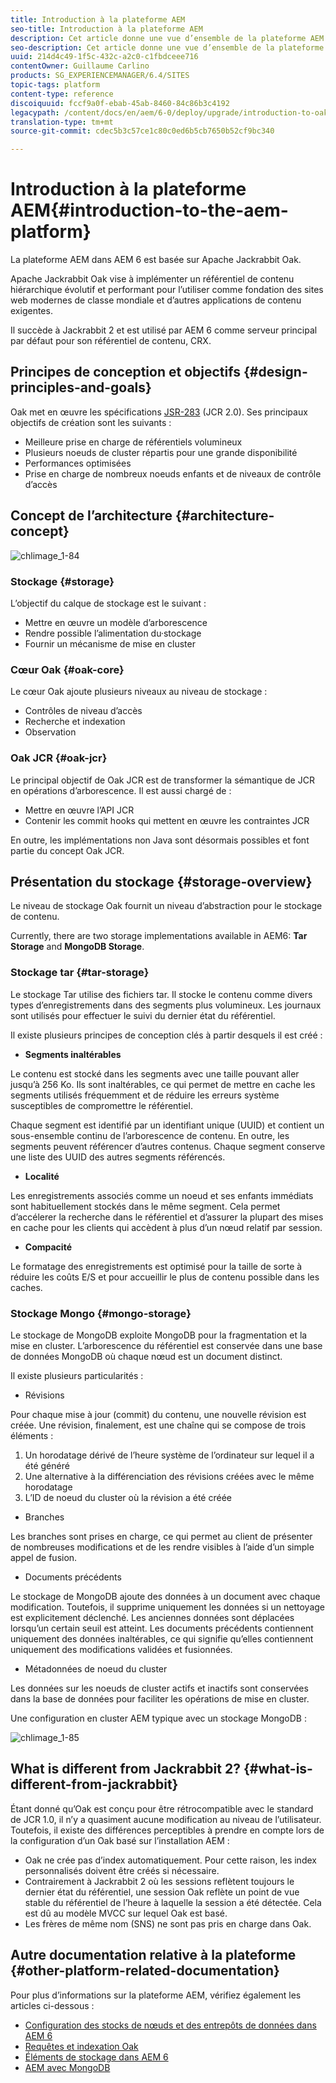 ```yaml
---
title: Introduction à la plateforme AEM
seo-title: Introduction à la plateforme AEM
description: Cet article donne une vue d’ensemble de la plateforme AEM et de ses composants les plus importants.
seo-description: Cet article donne une vue d’ensemble de la plateforme AEM et de ses composants les plus importants.
uuid: 214d4c49-1f5c-432c-a2c0-c1fbdceee716
contentOwner: Guillaume Carlino
products: SG_EXPERIENCEMANAGER/6.4/SITES
topic-tags: platform
content-type: reference
discoiquuid: fccf9a0f-ebab-45ab-8460-84c86b3c4192
legacypath: /content/docs/en/aem/6-0/deploy/upgrade/introduction-to-oak
translation-type: tm+mt
source-git-commit: cdec5b3c57ce1c80c0ed6b5cb7650b52cf9bc340

---
```



# Introduction à la plateforme AEM{#introduction-to-the-aem-platform}

La plateforme AEM dans AEM 6 est basée sur Apache Jackrabbit Oak.

Apache Jackrabbit Oak vise à implémenter un référentiel de contenu hiérarchique évolutif et performant pour l’utiliser comme fondation des sites web modernes de classe mondiale et d’autres applications de contenu exigentes.

Il succède à Jackrabbit 2 et est utilisé par AEM 6 comme serveur principal par défaut pour son référentiel de contenu, CRX.

## Principes de conception et objectifs {#design-principles-and-goals}

Oak met en œuvre les spécifications [JSR-283](https://www.day.com/day/en/products/jcr/jsr-283.html) (JCR 2.0). Ses principaux objectifs de création sont les suivants :

* Meilleure prise en charge de référentiels volumineux
* Plusieurs noeuds de cluster répartis pour une grande disponibilité
* Performances optimisées
* Prise en charge de nombreux noeuds enfants et de niveaux de contrôle d’accès

## Concept de l’architecture {#architecture-concept}

![chlimage_1-84](assets/chlimage_1-84.png)

### Stockage {#storage}

L’objectif du calque de stockage est le suivant :

* Mettre en œuvre un modèle d’arborescence
* Rendre possible l’alimentation du·stockage
* Fournir un mécanisme de mise en cluster

### Cœur Oak {#oak-core}

Le cœur Oak ajoute plusieurs niveaux au niveau de stockage :

* Contrôles de niveau d’accès
* Recherche et indexation
* Observation

### Oak JCR {#oak-jcr}

Le principal objectif de Oak JCR est de transformer la sémantique de JCR en opérations d’arborescence. Il est aussi chargé de :

* Mettre en œuvre l’API JCR
* Contenir les commit hooks qui mettent en œuvre les contraintes JCR

En outre, les implémentations non Java sont désormais possibles et font partie du concept Oak JCR. 

## Présentation du stockage {#storage-overview}

Le niveau de stockage Oak fournit un niveau d’abstraction pour le stockage de contenu.

Currently, there are two storage implementations available in AEM6: **Tar Storage** and **MongoDB Storage**.

### Stockage tar {#tar-storage}

Le stockage Tar utilise des fichiers tar. Il stocke le contenu comme divers types d’enregistrements dans des segments plus volumineux. Les journaux sont utilisés pour effectuer le suivi du dernier état du référentiel. 

Il existe plusieurs principes de conception clés à partir desquels il est créé :

* **Segments inaltérables**

Le contenu est stocké dans les segments avec une taille pouvant aller jusqu’à 256 Ko. Ils sont inaltérables, ce qui permet de mettre en cache les segments utilisés fréquemment et de réduire les erreurs système susceptibles de compromettre le référentiel.

Chaque segment est identifié par un identifiant unique (UUID) et contient un sous-ensemble continu de l’arborescence de contenu. En outre, les segments peuvent référencer d’autres contenus. Chaque segment conserve une liste des UUID des autres segments référencés. 

* **Localité**

Les enregistrements associés comme un noeud et ses enfants immédiats sont habituellement stockés dans le même segment. Cela permet d’accélerer la recherche dans le référentiel et d’assurer la plupart des mises en cache pour les clients qui accèdent à plus d’un nœud relatif par session.

* **Compacité**

Le formatage des enregistrements est optimisé pour la taille de sorte à réduire les coûts E/S et pour accueillir le plus de contenu possible dans les caches.

### Stockage Mongo {#mongo-storage}

Le stockage de MongoDB exploite MongoDB pour la fragmentation et la mise en cluster. L’arborescence du référentiel est conservée dans une base de données MongoDB où chaque nœud est un document distinct.

Il existe plusieurs particularités :

* Révisions

Pour chaque mise à jour (commit) du contenu, une nouvelle révision est créée. Une révision, finalement, est une chaîne qui se compose de trois éléments :

1. Un horodatage dérivé de l’heure système de l’ordinateur sur lequel il a été généré
1. Une alternative à la différenciation des révisions créées avec le même horodatage
1. L’ID de noeud du cluster où la révision a été créée

* Branches

Les branches sont prises en charge, ce qui permet au client de présenter de nombreuses modifications et de les rendre visibles à l’aide d’un simple appel de fusion.

* Documents précédents

Le stockage de MongoDB ajoute des données à un document avec chaque modification. Toutefois, il supprime uniquement les données si un nettoyage est explicitement déclenché. Les anciennes données sont déplacées lorsqu’un certain seuil est atteint. Les documents précédents contiennent uniquement des données inaltérables, ce qui signifie qu’elles contiennent uniquement des modifications validées et fusionnées.

* Métadonnées de noeud du cluster

Les données sur les noeuds de cluster actifs et inactifs sont conservées dans la base de données pour faciliter les opérations de mise en cluster.

Une configuration en cluster AEM typique avec un stockage MongoDB :

![chlimage_1-85](assets/chlimage_1-85.png)

## What is different from Jackrabbit 2? {#what-is-different-from-jackrabbit}

Étant donné qu’Oak est conçu pour être rétrocompatible avec le standard de JCR 1.0, il n’y a quasiment aucune modification au niveau de l’utilisateur. Toutefois, il existe des différences perceptibles à prendre en compte lors de la configuration d’un Oak basé sur l’installation AEM :

* Oak ne crée pas d’index automatiquement. Pour cette raison, les index personnalisés doivent être créés si nécessaire.
* Contrairement à Jackrabbit 2 où les sessions reflètent toujours le dernier état du référentiel, une session Oak reflète un point de vue stable du référentiel de l’heure à laquelle la session a été détectée. Cela est dû au modèle MVCC sur lequel Oak est basé.
* Les frères de même nom (SNS) ne sont pas pris en charge dans Oak. 

## Autre documentation relative à la plateforme {#other-platform-related-documentation}

Pour plus d’informations sur la plateforme AEM, vérifiez également les articles ci-dessous :

* [Configuration des stocks de nœuds et des entrepôts de données dans AEM 6](/help/sites-deploying/data-store-config.md)
* [Requêtes et indexation Oak](/help/sites-deploying/queries-and-indexing.md)
* [Éléments de stockage dans AEM 6](/help/sites-deploying/storage-elements-in-aem-6.md) 
* [AEM avec MongoDB](/help/sites-deploying/aem-with-mongodb.md)

